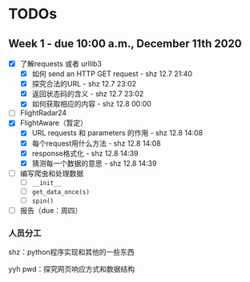 # TODOs

## Week 1 - due 10:00 a.m., December 11th 2020

- [x] 了解requests 或者 urllib3
  - [x] 如何 send an HTTP GET request - shz 12.7 21:40
  - [x] 探究合法的URL - shz 12.7 23:02
  - [x] 返回状态码的含义 - shz 12.7 23:02
  - [x] 如何获取相应的内容 - shz 12.8 00:00
- [ ] FlightRadar24
- [x] FlightAware（暂定）
  - [x] URL requests 和 parameters 的作用 - shz 12.8 14:08
  - [x] 每个request用什么方法 - shz 12.8 14:08
  - [x] response格式化 - shz 12.8 14:39
  - [x] 猜测每一个数据的意思 - shz 12.8 14:39
- [ ] 编写爬虫和处理数据
  - [ ] ```__init__```
  - [ ] ```get_data_once(s)```
  - [ ] ```spin()```
- [ ] 报告（due：周四）

### 人员分工

shz：python程序实现和其他的一些东西

yyh pwd：探究网页响应方式和数据结构
